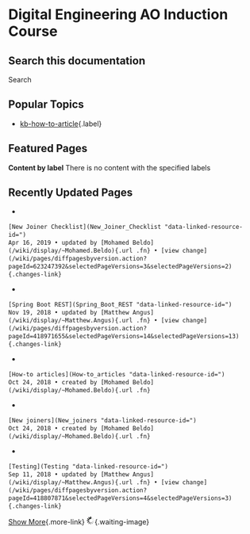 # Digital Engineering AO Induction Course

## Search this documentation

Search

## Popular Topics

-   [kb-how-to-article](/wiki/label/DEAIC/kb-how-to-article){.label}

## Featured Pages

**Content by label**
There is no content with the specified labels

## Recently Updated Pages

-   

    [New Joiner Checklist](New_Joiner_Checklist "data-linked-resource-id=")
    Apr 16, 2019 • updated by [Mohamed Beldo](/wiki/display/~Mohamed.Beldo){.url .fn} • [view change](/wiki/pages/diffpagesbyversion.action?pageId=623247392&selectedPageVersions=3&selectedPageVersions=2){.changes-link}

-   

    [Spring Boot REST](Spring_Boot_REST "data-linked-resource-id=")
    Nov 19, 2018 • updated by [Matthew Angus](/wiki/display/~Matthew.Angus){.url .fn} • [view change](/wiki/pages/diffpagesbyversion.action?pageId=418971655&selectedPageVersions=14&selectedPageVersions=13){.changes-link}

-   

    [How-to articles](How-to_articles "data-linked-resource-id=")
    Oct 24, 2018 • created by [Mohamed Beldo](/wiki/display/~Mohamed.Beldo){.url .fn}

-   

    [New joiners](New_joiners "data-linked-resource-id=")
    Oct 24, 2018 • created by [Mohamed Beldo](/wiki/display/~Mohamed.Beldo){.url .fn}

-   

    [Testing](Testing "data-linked-resource-id=")
    Sep 11, 2018 • updated by [Matthew Angus](/wiki/display/~Matthew.Angus){.url .fn} • [view change](/wiki/pages/diffpagesbyversion.action?pageId=418807871&selectedPageVersions=4&selectedPageVersions=3){.changes-link}

[Show More](/wiki/plugins/recently-updated/changes.action?theme=concise&pageSize=5&startIndex=5&searchToken=1&spaceKeys=DEAIC&contentType=page){.more-link} ![Please wait](images/icons/wait.gif){.waiting-image}
